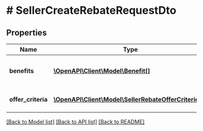 # # SellerCreateRebateRequestDto

## Properties

Name | Type | Description | Notes
------------ | ------------- | ------------- | -------------
**benefits** | [**\OpenAPI\Client\Model\Benefit[]**](Benefit.md) | What kind of rebate will be given |
**offer_criteria** | [**\OpenAPI\Client\Model\SellerRebateOfferCriterion[]**](SellerRebateOfferCriterion.md) | What offers will be included |

[[Back to Model list]](../../README.md#models) [[Back to API list]](../../README.md#endpoints) [[Back to README]](../../README.md)
